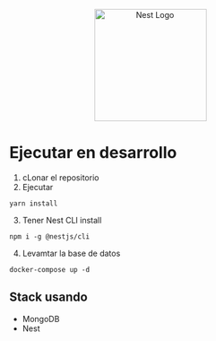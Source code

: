 <p align="center">
  <a href="http://nestjs.com/" target="blank"><img src="https://nestjs.com/img/logo-small.svg" width="200" alt="Nest Logo" /></a>
</p>

# Ejecutar en desarrollo 

1. cLonar el repositorio
2. Ejecutar
```
yarn install
```
3. Tener Nest CLI install
```
npm i -g @nestjs/cli
```

4. Levamtar la base de datos
```
docker-compose up -d
```


## Stack usando
* MongoDB
* Nest




